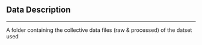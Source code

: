 ## **Data Description**
---
A folder containing the collective data files (raw & processed) of the datset used